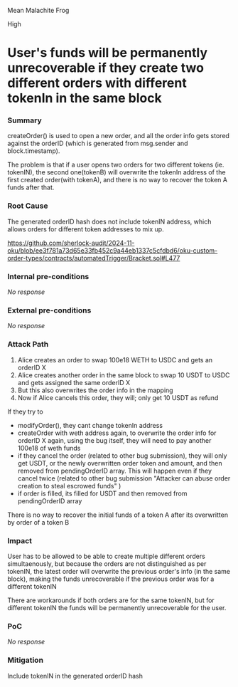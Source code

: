 Mean Malachite Frog

High

# User's funds will be permanently unrecoverable if they create two different orders with different tokenIn in the same block

### Summary

createOrder() is used to open a new order, and all the order info gets stored against the orderID (which is generated from msg.sender and block.timestamp).

The problem is that if a user opens two orders for two different tokens (ie. tokenIN), the second one(tokenB) will overwrite the tokenIn address of the first created order(with tokenA), and there is no way to recover the token A funds after that. 



### Root Cause

The generated orderID hash does not include tokenIN address, which allows orders for different token addresses to mix up. 

https://github.com/sherlock-audit/2024-11-oku/blob/ee3f781a73d65e33fb452c9a44eb1337c5cfdbd6/oku-custom-order-types/contracts/automatedTrigger/Bracket.sol#L477

### Internal pre-conditions

_No response_

### External pre-conditions

_No response_

### Attack Path

1. Alice creates an order to swap 100e18 WETH to USDC and gets an orderID X
2. Alice creates another order in the same block to swap 10 USDT to USDC and gets assigned the same orderID X
3. But this also overwrites the order info in the mapping
4. Now if Alice cancels this order, they will; only get 10 USDT as refund


If they try to 
- modifyOrder(), they cant change tokenIn address
- createOrder with weth address again, to overwrite the order info for orderID X again, using the bug itself, they will need to pay another 100e18 of weth funds
- if they cancel the order (related to other bug submission), they will only get USDT, or the newly overwritten order token and amount, and then removed from pendingOrderID array. This will happen even if they cancel twice (related to other bug submission "Attacker can abuse order creation to steal escrowed funds" )
- if order is filled, its filled for USDT and then removed from pendingOrderID array

There is no way to recover the initial funds of a token A after its overwritten by order of a token B



### Impact

User has to be allowed to be able to create multiple different orders simultaenously, but because the orders are not distinguished as per tokenIN, the latest order will overwrite the previous order's info (in the same block), making the funds unrecoverable if the previous order was for a different tokenIN

There are workarounds if both orders are for the same tokenIN, but for different tokenIN the funds will be permanently unrecoverable for the user. 

### PoC

_No response_

### Mitigation

Include tokenIN in the generated orderID hash